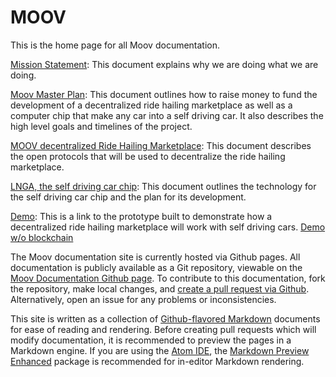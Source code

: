 
# MOOV

This is the home page for all Moov documentation.

[Mission Statement](mission.md): This document explains why we are doing what we are doing.

[Moov Master Plan](master_plan.md): This document outlines how to raise money to fund the development of a decentralized ride hailing marketplace as well as a computer chip that make any car into a self driving car. It also describes the high level goals and timelines of the project.

[MOOV decentralized Ride Hailing Marketplace](marketplace.md): This document describes the open protocols that will be used to decentralize the ride hailing marketplace.

[LNGA, the self driving car chip](avStack.md): This document outlines the technology for the self driving car chip and the plan for its development.

[Demo](http://moovlab.online:8000): This is a link to the prototype built to demonstrate how a decentralized ride hailing marketplace will work with self driving cars. [Demo w/o blockchain](http://45.79.86.248:8000)


The Moov documentation site is currently hosted via Github pages. All documentation is publicly available as a Git repository, viewable on the [Moov Documentation Github page](https://github.com/Moov-Organization/Moov-Documentation). To contribute to this documentation, fork the repository, make local changes, and [create a pull request via Github](https://help.github.com/articles/creating-a-pull-request-from-a-fork/). Alternatively, open an issue for any problems or inconsistencies.

This site is written as a collection of [Github-flavored Markdown](https://github.com/adam-p/markdown-here/wiki/Markdown-Cheatsheet) documents for ease of reading and rendering. Before creating pull requests which will modify documentation, it is recommended to preview the pages in a Markdown engine. If you are using the [Atom IDE](https://atom.io/), the [Markdown Preview Enhanced](https://atom.io/packages/markdown-preview-enhanced) package is recommended for in-editor Markdown rendering.
